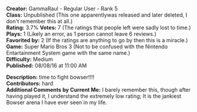 **Creator:** GammaRaul - Regular User - Rank 5 <br>
**Class:** Unpublished (This one apparentlywas released and later deleted, I don't remember this at all.) <br>
**Rating:** 3.7%
**Votes:** 7 (The ratings that people left were sadly lost to time.) <br>
**Plays:** 1 (Likely an error, as 1 person cannot leave 6 reviews.) <br>
**Favorited by:** 2 (If the ratings are anything to go by then this is a miracle.) <br>
**Game:** Super Mario Bros 3 (Not to be confused with the Nintendo Entartainment System game with the same name.) <br>
**Difficulty:** Medium <br>
**Published:** 08/08/16 at 11:00 AM

**Description:** time to fight bowser!!!! <br>
**Contributors:** hard <br>
**Additional Comments by Current Me:** I barely remember this, though after having played it, I understand the extremely low rating; It is the jankiest Bowser arena I have ever seen in my life.
